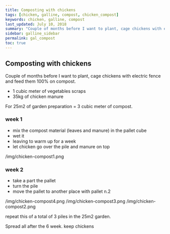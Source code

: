 ```yaml
---
title: Composting with chickens
tags: [chicken, galline, compost, chicken_compost]
keywords: chicken, galline, compost
last_updated: July 10, 2018
summary: "Couple of months before I want to plant, cage chickens with electric fence and feed them 100% on compost."
sidebar: galline_sidebar
permalink: gal_compost
toc: true
---
```


## Composting with chickens
Couple of months before I want to plant, cage chickens with electric fence and feed them 100% on compost.

- 1 cubic meter of vegetables scraps
- 35kg of chicken manure

For 25m2 of garden preparation = 3 cubic meter of compost.

### week 1
- mix the compost material (leaves and manure) in the pallet cube
- wet it
- leaving to warm up for a week
- let chicken go over the pile and manure on top

/img/chicken-compost1.png

### week 2
- take a part the pallet
- turn the pile
- move the pallet to another place with pallet n.2

/img/chicken-compost4.png
/img/chicken-compost3.png
/img/chicken-compost2.png

repeat this of a total of 3 piles in the 25m2 garden.

Spread all after the 6 week. keep chickens 



